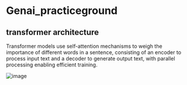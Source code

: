 # Genai_practiceground
## transformer architecture
Transformer models use self-attention mechanisms to weigh the
importance of different words in a sentence, consisting of an encoder to
process input text and a decoder to generate output text, with parallel
processing enabling efficient training.


![image](https://github.com/user-attachments/assets/57f20652-4d16-41ba-8886-086d3692513b)
